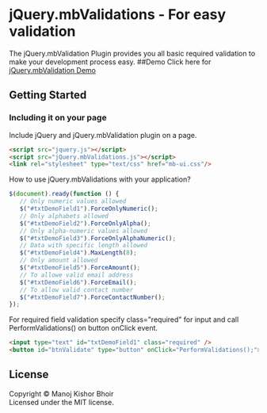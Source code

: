 # jQuery.mbValidations - For easy validation
The jQuery.mbValidation Plugin provides you all basic required validation to make your development process easy.
##Demo
Click here for [jQuery.mbValidation Demo](https://manojbhoir28.github.io/jQuery.mbValidations/demo/index.html)
## Getting Started
### Including it on your page
Include jQuery and jQuery.mbValidation plugin on a page.
```html
<script src="jquery.js"></script>
<script src="jQuery.mbValidations.js"></script>
<link rel="stylesheet" type="text/css" href="mb-ui.css"/>
```
How to use jQuery.mbValidations with your application?
```js
$(document).ready(function () {
   // Only numeric values allowed
   $("#txtDemoField1").ForceOnlyNumeric();
   // Only alphabets allowed
   $("#txtDemoField2").ForceOnlyAlpha();
   // Only alpha-numeric values allowed
   $("#txtDemoField3").ForceOnlyAlphaNumeric();
   // Data with specific length allowed
   $("#txtDemoField4").MaxLength(8);
   // Only amount allowed
   $("#txtDemoField5").ForceAmount();
   // To allowe valid email address
   $("#txtDemoField6").ForceEmail();
   // To allow valid contact number
   $("#txtDemoField7").ForceContactNumber();
});
```
For required field validation specify class="required" for input and call PerformValidations() on button onClick event.
```html
<input type="text" id="txtDemoField1" class="required" />
<button id="btnValidate" type="button" onClick="PerformValidations();">Validate</button>
```
## License
Copyright &copy; Manoj Kishor Bhoir<br>
Licensed under the MIT license.
